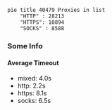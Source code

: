 
```mermaid
pie title 40479 Proxies in list
    "HTTP" : 28213
    "HTTPS": 10894
    "SOCKS" : 8588
```

### Some Info
#### Average Timeout

- mixed: 4.0s
- http: 2.2s
- https: 8.1s
- socks: 6.5s